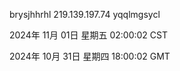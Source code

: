 brysjhhrhl 219.139.197.74 yqqlmgsycl

2024年 11月 01日 星期五 02:00:02 CST

2024年 10月 31日 星期四 18:00:02 GMT
